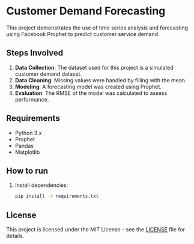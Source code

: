 # Customer Demand Forecasting

This project demonstrates the use of time series analysis and forecasting using Facebook Prophet to predict customer service demand.

## Steps Involved
1. **Data Collection**: The dataset used for this project is a simulated customer demand dataset.
2. **Data Cleaning**: Missing values were handled by filling with the mean.
3. **Modeling**: A forecasting model was created using Prophet.
4. **Evaluation**: The RMSE of the model was calculated to assess performance.

## Requirements
- Python 3.x
- Prophet
- Pandas
- Matplotlib

## How to run
1. Install dependencies:
   ```bash
   pip install -r requirements.txt

## License

This project is licensed under the MIT License - see the [LICENSE](LICENSE) file for details.



